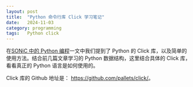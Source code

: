 ```yaml
---
layout: post
title:  "Python 命令行库 Click 学习笔记"
date:   2024-11-03
category: programming
tags:   Python click
---
```


在[SONiC 中的 Python 编程](https://gengxiuli.com/posts/python-programming-in-sonic/)一文中我们提到了 Python 的 Click 库，以及简单的使用方法。结合前几篇文章学习的 Python 数据结构，这里结合具体的 Click 库，看看真正的 Python 语言是如何使用的。

Click 库的 Github 地址是： <https://github.com/pallets/click/>。